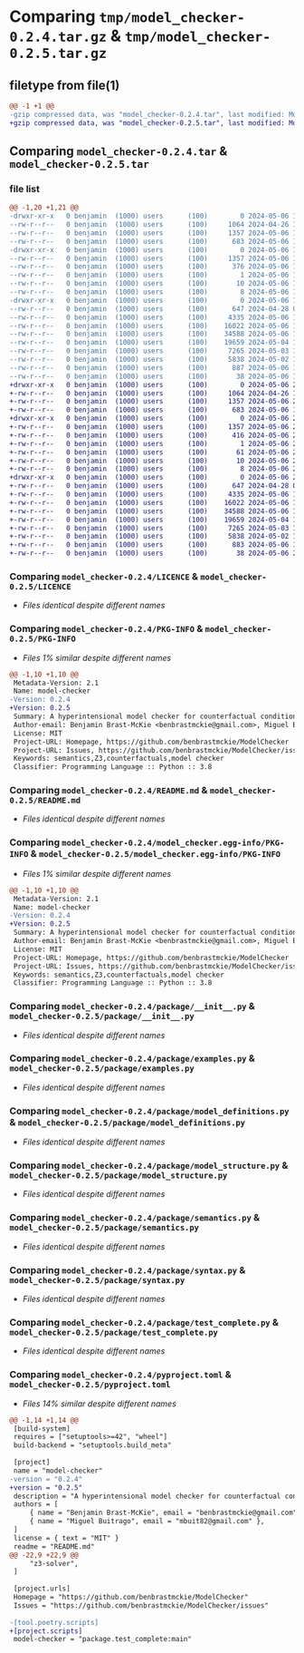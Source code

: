 # Comparing `tmp/model_checker-0.2.4.tar.gz` & `tmp/model_checker-0.2.5.tar.gz`

## filetype from file(1)

```diff
@@ -1 +1 @@
-gzip compressed data, was "model_checker-0.2.4.tar", last modified: Mon May  6 19:45:49 2024, max compression
+gzip compressed data, was "model_checker-0.2.5.tar", last modified: Mon May  6 20:00:14 2024, max compression
```

## Comparing `model_checker-0.2.4.tar` & `model_checker-0.2.5.tar`

### file list

```diff
@@ -1,20 +1,21 @@
-drwxr-xr-x   0 benjamin  (1000) users      (100)        0 2024-05-06 19:45:49.674518 model_checker-0.2.4/
--rw-r--r--   0 benjamin  (1000) users      (100)     1064 2024-04-26 19:58:45.000000 model_checker-0.2.4/LICENCE
--rw-r--r--   0 benjamin  (1000) users      (100)     1357 2024-05-06 19:45:49.673518 model_checker-0.2.4/PKG-INFO
--rw-r--r--   0 benjamin  (1000) users      (100)      683 2024-05-06 19:44:36.000000 model_checker-0.2.4/README.md
-drwxr-xr-x   0 benjamin  (1000) users      (100)        0 2024-05-06 19:45:49.673518 model_checker-0.2.4/model_checker.egg-info/
--rw-r--r--   0 benjamin  (1000) users      (100)     1357 2024-05-06 19:45:49.000000 model_checker-0.2.4/model_checker.egg-info/PKG-INFO
--rw-r--r--   0 benjamin  (1000) users      (100)      376 2024-05-06 19:45:49.000000 model_checker-0.2.4/model_checker.egg-info/SOURCES.txt
--rw-r--r--   0 benjamin  (1000) users      (100)        1 2024-05-06 19:45:49.000000 model_checker-0.2.4/model_checker.egg-info/dependency_links.txt
--rw-r--r--   0 benjamin  (1000) users      (100)       10 2024-05-06 19:45:49.000000 model_checker-0.2.4/model_checker.egg-info/requires.txt
--rw-r--r--   0 benjamin  (1000) users      (100)        8 2024-05-06 19:45:49.000000 model_checker-0.2.4/model_checker.egg-info/top_level.txt
-drwxr-xr-x   0 benjamin  (1000) users      (100)        0 2024-05-06 19:45:49.673518 model_checker-0.2.4/package/
--rw-r--r--   0 benjamin  (1000) users      (100)      647 2024-04-28 01:38:31.000000 model_checker-0.2.4/package/__init__.py
--rw-r--r--   0 benjamin  (1000) users      (100)     4335 2024-05-06 19:43:01.000000 model_checker-0.2.4/package/examples.py
--rw-r--r--   0 benjamin  (1000) users      (100)    16022 2024-05-06 17:49:27.000000 model_checker-0.2.4/package/model_definitions.py
--rw-r--r--   0 benjamin  (1000) users      (100)    34588 2024-05-06 18:33:23.000000 model_checker-0.2.4/package/model_structure.py
--rw-r--r--   0 benjamin  (1000) users      (100)    19659 2024-05-04 18:05:09.000000 model_checker-0.2.4/package/semantics.py
--rw-r--r--   0 benjamin  (1000) users      (100)     7265 2024-05-03 14:48:57.000000 model_checker-0.2.4/package/syntax.py
--rw-r--r--   0 benjamin  (1000) users      (100)     5838 2024-05-02 19:11:05.000000 model_checker-0.2.4/package/test_complete.py
--rw-r--r--   0 benjamin  (1000) users      (100)      887 2024-05-06 19:45:26.000000 model_checker-0.2.4/pyproject.toml
--rw-r--r--   0 benjamin  (1000) users      (100)       38 2024-05-06 19:45:49.674518 model_checker-0.2.4/setup.cfg
+drwxr-xr-x   0 benjamin  (1000) users      (100)        0 2024-05-06 20:00:14.897194 model_checker-0.2.5/
+-rw-r--r--   0 benjamin  (1000) users      (100)     1064 2024-04-26 19:58:45.000000 model_checker-0.2.5/LICENCE
+-rw-r--r--   0 benjamin  (1000) users      (100)     1357 2024-05-06 20:00:14.897194 model_checker-0.2.5/PKG-INFO
+-rw-r--r--   0 benjamin  (1000) users      (100)      683 2024-05-06 19:44:36.000000 model_checker-0.2.5/README.md
+drwxr-xr-x   0 benjamin  (1000) users      (100)        0 2024-05-06 20:00:14.897194 model_checker-0.2.5/model_checker.egg-info/
+-rw-r--r--   0 benjamin  (1000) users      (100)     1357 2024-05-06 20:00:14.000000 model_checker-0.2.5/model_checker.egg-info/PKG-INFO
+-rw-r--r--   0 benjamin  (1000) users      (100)      416 2024-05-06 20:00:14.000000 model_checker-0.2.5/model_checker.egg-info/SOURCES.txt
+-rw-r--r--   0 benjamin  (1000) users      (100)        1 2024-05-06 20:00:14.000000 model_checker-0.2.5/model_checker.egg-info/dependency_links.txt
+-rw-r--r--   0 benjamin  (1000) users      (100)       61 2024-05-06 20:00:14.000000 model_checker-0.2.5/model_checker.egg-info/entry_points.txt
+-rw-r--r--   0 benjamin  (1000) users      (100)       10 2024-05-06 20:00:14.000000 model_checker-0.2.5/model_checker.egg-info/requires.txt
+-rw-r--r--   0 benjamin  (1000) users      (100)        8 2024-05-06 20:00:14.000000 model_checker-0.2.5/model_checker.egg-info/top_level.txt
+drwxr-xr-x   0 benjamin  (1000) users      (100)        0 2024-05-06 20:00:14.897194 model_checker-0.2.5/package/
+-rw-r--r--   0 benjamin  (1000) users      (100)      647 2024-04-28 01:38:31.000000 model_checker-0.2.5/package/__init__.py
+-rw-r--r--   0 benjamin  (1000) users      (100)     4335 2024-05-06 19:43:01.000000 model_checker-0.2.5/package/examples.py
+-rw-r--r--   0 benjamin  (1000) users      (100)    16022 2024-05-06 17:49:27.000000 model_checker-0.2.5/package/model_definitions.py
+-rw-r--r--   0 benjamin  (1000) users      (100)    34588 2024-05-06 18:33:23.000000 model_checker-0.2.5/package/model_structure.py
+-rw-r--r--   0 benjamin  (1000) users      (100)    19659 2024-05-04 18:05:09.000000 model_checker-0.2.5/package/semantics.py
+-rw-r--r--   0 benjamin  (1000) users      (100)     7265 2024-05-03 14:48:57.000000 model_checker-0.2.5/package/syntax.py
+-rw-r--r--   0 benjamin  (1000) users      (100)     5838 2024-05-02 19:11:05.000000 model_checker-0.2.5/package/test_complete.py
+-rw-r--r--   0 benjamin  (1000) users      (100)      883 2024-05-06 19:59:56.000000 model_checker-0.2.5/pyproject.toml
+-rw-r--r--   0 benjamin  (1000) users      (100)       38 2024-05-06 20:00:14.897194 model_checker-0.2.5/setup.cfg
```

### Comparing `model_checker-0.2.4/LICENCE` & `model_checker-0.2.5/LICENCE`

 * *Files identical despite different names*

### Comparing `model_checker-0.2.4/PKG-INFO` & `model_checker-0.2.5/PKG-INFO`

 * *Files 1% similar despite different names*

```diff
@@ -1,10 +1,10 @@
 Metadata-Version: 2.1
 Name: model-checker
-Version: 0.2.4
+Version: 0.2.5
 Summary: A hyperintensional model checker for counterfactual conditionals
 Author-email: Benjamin Brast-McKie <benbrastmckie@gmail.com>, Miguel Buitrago <mbuit82@gmail.com>
 License: MIT
 Project-URL: Homepage, https://github.com/benbrastmckie/ModelChecker
 Project-URL: Issues, https://github.com/benbrastmckie/ModelChecker/issues
 Keywords: semantics,Z3,counterfactuals,model checker
 Classifier: Programming Language :: Python :: 3.8
```

### Comparing `model_checker-0.2.4/README.md` & `model_checker-0.2.5/README.md`

 * *Files identical despite different names*

### Comparing `model_checker-0.2.4/model_checker.egg-info/PKG-INFO` & `model_checker-0.2.5/model_checker.egg-info/PKG-INFO`

 * *Files 1% similar despite different names*

```diff
@@ -1,10 +1,10 @@
 Metadata-Version: 2.1
 Name: model-checker
-Version: 0.2.4
+Version: 0.2.5
 Summary: A hyperintensional model checker for counterfactual conditionals
 Author-email: Benjamin Brast-McKie <benbrastmckie@gmail.com>, Miguel Buitrago <mbuit82@gmail.com>
 License: MIT
 Project-URL: Homepage, https://github.com/benbrastmckie/ModelChecker
 Project-URL: Issues, https://github.com/benbrastmckie/ModelChecker/issues
 Keywords: semantics,Z3,counterfactuals,model checker
 Classifier: Programming Language :: Python :: 3.8
```

### Comparing `model_checker-0.2.4/package/__init__.py` & `model_checker-0.2.5/package/__init__.py`

 * *Files identical despite different names*

### Comparing `model_checker-0.2.4/package/examples.py` & `model_checker-0.2.5/package/examples.py`

 * *Files identical despite different names*

### Comparing `model_checker-0.2.4/package/model_definitions.py` & `model_checker-0.2.5/package/model_definitions.py`

 * *Files identical despite different names*

### Comparing `model_checker-0.2.4/package/model_structure.py` & `model_checker-0.2.5/package/model_structure.py`

 * *Files identical despite different names*

### Comparing `model_checker-0.2.4/package/semantics.py` & `model_checker-0.2.5/package/semantics.py`

 * *Files identical despite different names*

### Comparing `model_checker-0.2.4/package/syntax.py` & `model_checker-0.2.5/package/syntax.py`

 * *Files identical despite different names*

### Comparing `model_checker-0.2.4/package/test_complete.py` & `model_checker-0.2.5/package/test_complete.py`

 * *Files identical despite different names*

### Comparing `model_checker-0.2.4/pyproject.toml` & `model_checker-0.2.5/pyproject.toml`

 * *Files 14% similar despite different names*

```diff
@@ -1,14 +1,14 @@
 [build-system]
 requires = ["setuptools>=42", "wheel"]
 build-backend = "setuptools.build_meta"
 
 [project]
 name = "model-checker"
-version = "0.2.4"
+version = "0.2.5"
 description = "A hyperintensional model checker for counterfactual conditionals"
 authors = [
     { name = "Benjamin Brast-McKie", email = "benbrastmckie@gmail.com" },
     { name = "Miguel Buitrago", email = "mbuit82@gmail.com" },
 ]
 license = { text = "MIT" }
 readme = "README.md"
@@ -22,9 +22,9 @@
     "z3-solver",
 ]
 
 [project.urls]
 Homepage = "https://github.com/benbrastmckie/ModelChecker"
 Issues = "https://github.com/benbrastmckie/ModelChecker/issues"
 
-[tool.poetry.scripts]
+[project.scripts]
 model-checker = "package.test_complete:main"
```

